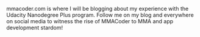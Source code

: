 mmacoder.com is where I will be blogging about my experience with the Udacity Nanodegree Plus program. Follow me on my blog and everywhere on social media to witness the rise of MMACoder to MMA and app development stardom!
